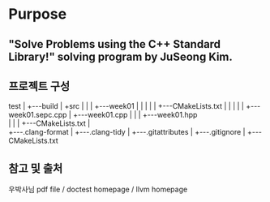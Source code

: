# Purpose 
## "Solve Problems using the C++ Standard Library!" solving program by JuSeong Kim.

## 프로젝트 구성
test
|
+---build
|
+src
|   |
|   +---week01
|   |   |
|   |   +---CMakeLists.txt
|   |   |
|   |   +---week01.sepc.cpp
|   +---week01.cpp
|   |
|   +---week01.hpp    
|   |
|   +---CMakeLists.txt
|    
+---.clang-format
|
+---.clang-tidy
|
+---.gitattributes
|
+---.gitignore
|
+---CMakeLists.txt

## 참고 및 출처 
우박사님 pdf file / doctest homepage / llvm homepage